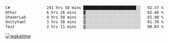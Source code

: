 <!--START_SECTION:waka-->

```txt
C#                241 hrs 58 mins ███████████████████████░░   92.37 %
Other             6 hrs 26 mins   ▓░░░░░░░░░░░░░░░░░░░░░░░░   02.46 %
ShaderLab         4 hrs 58 mins   ▒░░░░░░░░░░░░░░░░░░░░░░░░   01.90 %
UnityYaml         3 hrs 38 mins   ▒░░░░░░░░░░░░░░░░░░░░░░░░   01.39 %
Text              2 hrs 11 mins   ▒░░░░░░░░░░░░░░░░░░░░░░░░   00.83 %
```

<!--END_SECTION:waka-->
[![wakatime](https://wakatime.com/badge/user/6c2f442e-41b4-42e3-bc06-d5d8203ad1da.svg)](https://wakatime.com/@6c2f442e-41b4-42e3-bc06-d5d8203ad1da)
